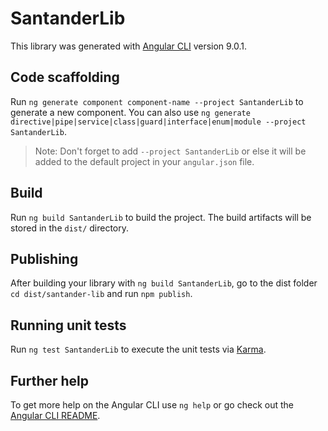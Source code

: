 # SantanderLib

This library was generated with [Angular CLI](https://github.com/angular/angular-cli) version 9.0.1.

## Code scaffolding

Run `ng generate component component-name --project SantanderLib` to generate a new component. You can also use `ng generate directive|pipe|service|class|guard|interface|enum|module --project SantanderLib`.
> Note: Don't forget to add `--project SantanderLib` or else it will be added to the default project in your `angular.json` file. 

## Build

Run `ng build SantanderLib` to build the project. The build artifacts will be stored in the `dist/` directory.

## Publishing

After building your library with `ng build SantanderLib`, go to the dist folder `cd dist/santander-lib` and run `npm publish`.

## Running unit tests

Run `ng test SantanderLib` to execute the unit tests via [Karma](https://karma-runner.github.io).

## Further help

To get more help on the Angular CLI use `ng help` or go check out the [Angular CLI README](https://github.com/angular/angular-cli/blob/master/README.md).
